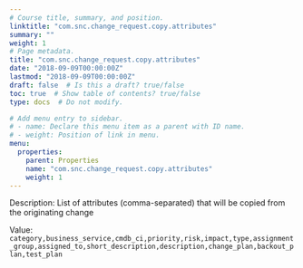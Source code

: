 ```yaml
---
# Course title, summary, and position.
linktitle: "com.snc.change_request.copy.attributes"
summary: ""
weight: 1
# Page metadata.
title: "com.snc.change_request.copy.attributes"
date: "2018-09-09T00:00:00Z"
lastmod: "2018-09-09T00:00:00Z"
draft: false  # Is this a draft? true/false
toc: true  # Show table of contents? true/false
type: docs  # Do not modify.

# Add menu entry to sidebar.
# - name: Declare this menu item as a parent with ID name.
# - weight: Position of link in menu.
menu:
  properties:
    parent: Properties
    name: "com.snc.change_request.copy.attributes"
    weight: 1
---
```


Description: List of attributes (comma-separated) that will be copied from the originating change


Value: `category,business_service,cmdb_ci,priority,risk,impact,type,assignment_group,assigned_to,short_description,description,change_plan,backout_plan,test_plan`